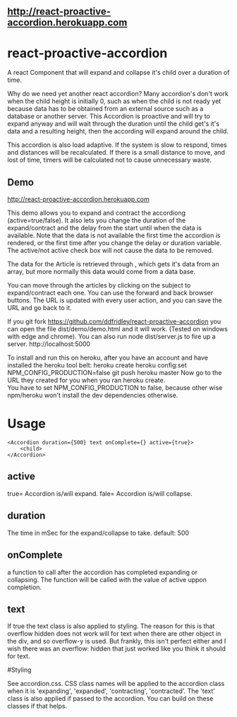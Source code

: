## http://react-proactive-accordion.herokuapp.com
# react-proactive-accordion
A react Component that will expand and collapse it's child over a duration of time.

Why do we need yet another react accordion? Many accordion's don't work when the child height is initially 0, such as when the child  is not ready yet because data has to be obtained from an external source such as a database or another server.  This Accordion is proactive and will try to expand anyway and will wait through the duration until the child get's it's data and a resulting height, then the according will expand around the child.

This accordion is also load adaptive.  If the system is slow to respond, times and distances will be recalculated. If there is a small distance to move, and lost of time, timers will be calculated not to cause unnecessary waste.

## Demo
http://react-proactive-accordion.herokuapp.com

This demo allows you to expand and contract the accordiong (active=true/false).  It also lets you change the duration of the expand/contract and the delay from the start until when the data is available. Note that the data is not available the first time the accordion is rendered, or the first time after you change the delay or duration variable. The active/not active check box will not cause the data to be removed.

The data for the Article is retrieved through <ArticleStore>, which gets it's data from an array, but more normally this data would come from a data base.  

You can move through the articles by clicking on the subject to expand/contract each one. You can use the forward and back browser buttons. The URL is updated with every user action, and you can save the URL and go back to it.

If you git fork https://github.com/ddfridley/react-proactive-accordion you can open the file dist/demo/demo.html and it will work. (Tested on windows with edge and chrome). You can also run node dist/server.js to fire up a server. http://localhost:5000

To install and run this on heroku, after you have an account and have installed the heroku tool belt:
   heroku create
   heroku config:set NPM_CONFIG_PRODUCTION=false
   git push heroku master
Now go to the URL they created for you when you ran heroku create.  
You have to set NPM_CONFIG_PRODUCTION to false, because other wise npm/heroku won't install the dev dependencies otherwise.

# Usage

    <Accordion duration={500} text onComplete={} active={true}>
        <child>
    </Accordion>

## active
true= Accordion is/will expand.
fale= Accordion is/will collapse.

## duration
The time in mSec for the expand/collapse to take.
default: 500

## onComplete 

a function to call after the accordion has completed expanding or collapsing.  The function will be called with the value of active uppon completion.

## text
If true the text class is also applied to styling.  The reason for this is that overflow hidden does not work will for text when there are other object in the div, and so overflow-y is used.  But frankly, this isn't perfect either and I wish there was an overflow: hidden that just worked like you think it should for text. 

#Styling

See accordion.css.  CSS class names will be applied to the accordion class when it is 'expanding', 'expanded', 'contracting', 'contracted'.  The 'text' class is also applied if passed to the accordion. You can build on these classes if that helps.
